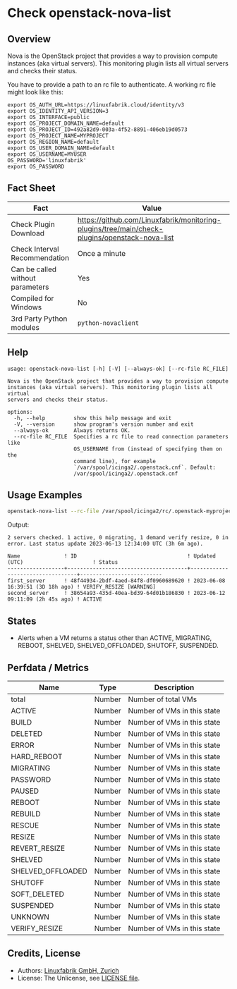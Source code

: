 # Check openstack-nova-list

## Overview

Nova is the OpenStack project that provides a way to provision compute instances (aka virtual servers). This monitoring plugin lists all virtual servers and checks their status.

You have to provide a path to an rc file to authenticate. A working rc file might look like this:

```text
export OS_AUTH_URL=https://linuxfabrik.cloud/identity/v3
export OS_IDENTITY_API_VERSION=3
export OS_INTERFACE=public
export OS_PROJECT_DOMAIN_NAME=default
export OS_PROJECT_ID=492a82d9-003a-4f52-8891-406eb19d0573
export OS_PROJECT_NAME=MYPROJECT
export OS_REGION_NAME=default
export OS_USER_DOMAIN_NAME=default
export OS_USERNAME=MYUSER
OS_PASSWORD='linuxfabrik'
export OS_PASSWORD
```


## Fact Sheet

| Fact | Value |
|----|----|
| Check Plugin Download                 | <https://github.com/Linuxfabrik/monitoring-plugins/tree/main/check-plugins/openstack-nova-list> |
| Check Interval Recommendation         | Once a minute |
| Can be called without parameters      | Yes |
| Compiled for Windows                  | No |
| 3rd Party Python modules              | `python-novaclient` |


## Help

```text
usage: openstack-nova-list [-h] [-V] [--always-ok] [--rc-file RC_FILE]

Nova is the OpenStack project that provides a way to provision compute
instances (aka virtual servers). This monitoring plugin lists all virtual
servers and checks their status.

options:
  -h, --help         show this help message and exit
  -V, --version      show program's version number and exit
  --always-ok        Always returns OK.
  --rc-file RC_FILE  Specifies a rc file to read connection parameters like
                     OS_USERNAME from (instead of specifying them on the
                     command line), for example
                     `/var/spool/icinga2/.openstack.cnf`. Default:
                     /var/spool/icinga2/.openstack.cnf
```


## Usage Examples

```bash
openstack-nova-list --rc-file /var/spool/icinga2/rc/.openstack-myproject.rc
```

Output:

```text
2 servers checked. 1 active, 0 migrating, 1 demand verify resize, 0 in error. Last status update 2023-06-13 12:34:00 UTC (3h 6m ago).

Name              ! ID                                   ! Updated (UTC)                      ! Status                   
------------------+--------------------------------------+----------------------------------+--------------------------
first_server      ! 48f44934-2bdf-4aed-84f8-df0960689620 ! 2023-06-08 16:39:51 (3D 18h ago) ! VERIFY_RESIZE [WARNING] 
second_server     ! 38654a93-435d-40ea-bd39-64d01b186830 ! 2023-06-12 09:11:09 (2h 45s ago) ! ACTIVE
```


## States

* Alerts when a VM returns a status other than ACTIVE, MIGRATING, REBOOT, SHELVED, SHELVED_OFFLOADED, SHUTOFF, SUSPENDED.


## Perfdata / Metrics

| Name              | Type   | Description                 |
|-------------------|--------|-----------------------------|
| total             | Number | Number of total VMs         |
| ACTIVE            | Number | Number of VMs in this state |
| BUILD             | Number | Number of VMs in this state |
| DELETED           | Number | Number of VMs in this state |
| ERROR             | Number | Number of VMs in this state |
| HARD_REBOOT       | Number | Number of VMs in this state |
| MIGRATING         | Number | Number of VMs in this state |
| PASSWORD          | Number | Number of VMs in this state |
| PAUSED            | Number | Number of VMs in this state |
| REBOOT            | Number | Number of VMs in this state |
| REBUILD           | Number | Number of VMs in this state |
| RESCUE            | Number | Number of VMs in this state |
| RESIZE            | Number | Number of VMs in this state |
| REVERT_RESIZE     | Number | Number of VMs in this state |
| SHELVED           | Number | Number of VMs in this state |
| SHELVED_OFFLOADED | Number | Number of VMs in this state |
| SHUTOFF           | Number | Number of VMs in this state |
| SOFT_DELETED      | Number | Number of VMs in this state |
| SUSPENDED         | Number | Number of VMs in this state |
| UNKNOWN           | Number | Number of VMs in this state |
| VERIFY_RESIZE     | Number | Number of VMs in this state |


## Credits, License

* Authors: [Linuxfabrik GmbH, Zurich](https://www.linuxfabrik.ch)
* License: The Unlicense, see [LICENSE file](https://unlicense.org/).
